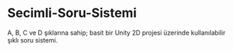 # Secimli-Soru-Sistemi
A, B, C ve D şıklarına sahip; basit bir Unity 2D projesi üzerinde kullanılabilir şıklı soru sistemi.
